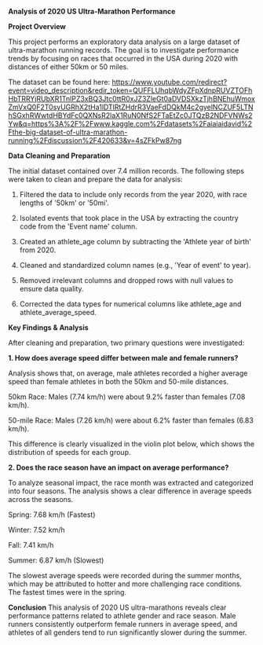 **Analysis of 2020 US Ultra-Marathon Performance**


**Project Overview**

This project performs an exploratory data analysis on a large dataset of ultra-marathon running records. The goal is to investigate performance trends by focusing on races that occurred in the USA during 2020 with distances of either 50km or 50 miles.

The dataset can be found here: https://www.youtube.com/redirect?event=video_description&redir_token=QUFFLUhqbWdyZFpXdnpRUVZTOFhHbTRRYjRUbXR1TnlPZ3xBQ3Jtc0ttR0xJZ3ZleGt0aDVDSXkzTjhBNEhuWmoxZmVxQ0F2T0syUGRhX2tHa1lDTlRtZHdrR3VaeFdDQkM4c2gyelNCZUF5LTNhSGxhRWwtdHBYdFc0QXNsR2laX1RuN0NfS2FTaEtZc0JTQzB2NDFVNWs2Yw&q=https%3A%2F%2Fwww.kaggle.com%2Fdatasets%2Faiaiaidavid%2Fthe-big-dataset-of-ultra-marathon-running%2Fdiscussion%2F420633&v=4sZFkPw87ng

**Data Cleaning and Preparation**

The initial dataset contained over 7.4 million records. The following steps were taken to clean and prepare the data for analysis:

  1. Filtered the data to include only records from the year 2020, with race lengths of '50km' or '50mi'.

  2. Isolated events that took place in the USA by extracting the country code from the 'Event name' column.

  3. Created an athlete_age column by subtracting the 'Athlete year of birth' from 2020.

  4. Cleaned and standardized column names (e.g., 'Year of event' to year).

  5. Removed irrelevant columns and dropped rows with null values to ensure data quality.

  6. Corrected the data types for numerical columns like athlete_age and athlete_average_speed.

**Key Findings & Analysis**

After cleaning and preparation, two primary questions were investigated:

**1. How does average speed differ between male and female runners?**

  Analysis shows that, on average, male athletes recorded a higher average speed than female athletes in both the 50km and 50-mile distances.

  50km Race: Males (7.74 km/h) were about 9.2% faster than females (7.08 km/h).

  50-mile Race: Males (7.26 km/h) were about 6.2% faster than females (6.83 km/h).

  This difference is clearly visualized in the violin plot below, which shows the distribution of speeds for each group.

**2. Does the race season have an impact on average performance?**

  To analyze seasonal impact, the race month was extracted and categorized into four seasons. The analysis shows a clear difference in average speeds across the seasons.

  Spring: 7.68 km/h (Fastest)

  Winter: 7.52 km/h

  Fall: 7.41 km/h

  Summer: 6.87 km/h (Slowest)

  The slowest average speeds were recorded during the summer months, which may be attributed to hotter and more challenging race conditions. The fastest times were in the spring.

**Conclusion**
This analysis of 2020 US ultra-marathons reveals clear performance patterns related to athlete gender and race season. Male runners consistently outperform female runners in average speed, and athletes of all genders tend to run significantly slower during the summer.
